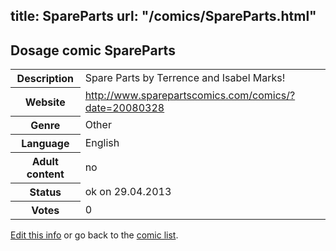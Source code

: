 title: SpareParts
url: "/comics/SpareParts.html"
---
Dosage comic SpareParts
-----------------------------------------

<p id="msg"></p>
<script type="text/javascript">
if (window.location.search === '?edit_info_mail=sent_ok') {
  var elem = document.getElementById("msg");
  elem.innerHTML = 'Edited information sucessfully sent for review, which is usually done daily. Thanks!';
  elem.className = 'ok';
}
</script>
<table class="comicinfo">
<tr>
<th>Description</th><td>Spare Parts by Terrence and Isabel Marks!</td>
</tr>
<tr>
<th>Website</th><td><a href="http://www.sparepartscomics.com/comics/?date=20080328">http://www.sparepartscomics.com/comics/?date=20080328</a></td>
</tr>
<tr>
<th>Genre</th><td>Other</td>
</tr>
<tr>
<th>Language</th><td>English</td>
</tr>
<tr>
<th>Adult content</th><td>no</td>
</tr>
<tr>
<th>Status</th><td>ok on 29.04.2013</td>
</tr>
<tr>
<th>Votes</th><td>0</td>
</tr>
</table>

[Edit this info](SpareParts_edit.html) or go back to the [comic list](../comic-index.html).
